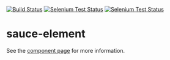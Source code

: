 [![Build Status](http://img.shields.io/travis/robdodson/sauce-element/master.svg?style=flat)](https://travis-ci.org/robdodson/sauce-element)
[![Selenium Test Status](https://saucelabs.com/buildstatus/robdodson)](https://saucelabs.com/u/robdodson)
[![Selenium Test Status](https://saucelabs.com/browser-matrix/robdodson.svg)](https://saucelabs.com/u/robdodson)

sauce-element
=============

See the [component page](http://robdodson.github.io/sauce-element) for more information.

